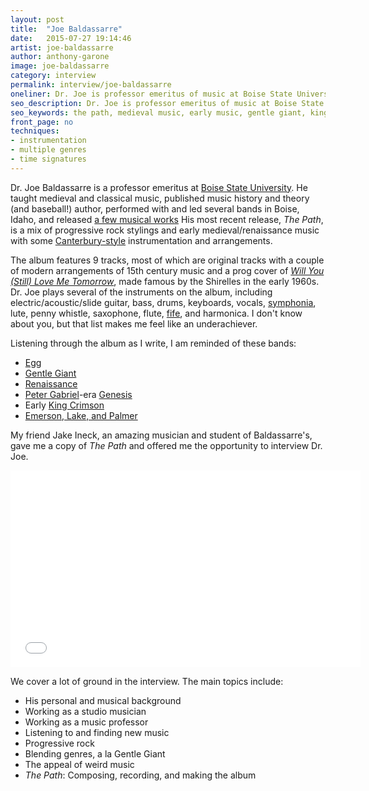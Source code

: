```yaml
---
layout: post
title:  "Joe Baldassarre"
date:   2015-07-27 19:14:46
artist: joe-baldassarre
author: anthony-garone
image: joe-baldassarre
category: interview
permalink: interview/joe-baldassarre
oneliner: Dr. Joe is professor emeritus of music at Boise State University. He's also a prog rocker.
seo_description: Dr. Joe is professor emeritus of music at Boise State University. He's also a prog rocker.
seo_keywords: the path, medieval music, early music, gentle giant, king crimson, luter, young jane
front_page: no
techniques:
- instrumentation
- multiple genres
- time signatures
---
```

Dr. Joe Baldassarre is a professor emeritus at [Boise State University](http://boisestate.edu). He taught medieval and classical music, published music history and theory (and baseball!) author, performed with and led several bands in Boise, Idaho, and released [a few musical works](http://www.cdbaby.com/Artist/JosephBaldassarre) His most recent release, *The Path*, is a mix of progressive rock stylings and early medieval/renaissance music with some [Canterbury-style](http://en.wikipedia.org/wiki/Canterbury_scene) instrumentation and arrangements.

The album features 9 tracks, most of which are original tracks with a couple of modern arrangements of 15th century music and a prog cover of *[Will You (Still) Love Me Tomorrow](http://en.wikipedia.org/wiki/Will_You_Love_Me_Tomorrow)*, made famous by the Shirelles in the early 1960s. Dr. Joe plays several of the instruments on the album, including electric/acoustic/slide guitar, bass, drums, keyboards, vocals, [symphonia](http://en.wikipedia.org/wiki/Symphonia), lute, penny whistle, saxophone, flute, [fife](http://en.wikipedia.org/wiki/Fife_(instrument)), and harmonica. I don't know about you, but that list makes me feel like an underachiever.

Listening through the album as I write, I am reminded of these bands:

- [Egg](http://en.wikipedia.org/wiki/Egg_(band))
- [Gentle Giant](/discover/gentle-giant)
- [Renaissance](http://en.wikipedia.org/wiki/Renaissance_(band))
- [Peter Gabriel](http://en.wikipedia.org/wiki/Peter_Gabriel)-era [Genesis](http://en.wikipedia.org/wiki/Genesis_(band))
- Early [King Crimson](/discover/king-crimson)
- [Emerson, Lake, and Palmer](http://en.wikipedia.org/wiki/Emerson,_Lake_%26_Palmer)

My friend Jake Ineck, an amazing musician and student of Baldassarre's, gave me a copy of *The Path* and offered me the opportunity to interview Dr. Joe.

<div class="video-wrapper">
<iframe width="560" height="315" src="//www.youtube.com/embed/X4cjXAs3RxA" frameborder="0" allowfullscreen=""></iframe>
</div>

We cover a lot of ground in the interview. The main topics include:

- His personal and musical background
- Working as a studio musician
- Working as a music professor
- Listening to and finding new music
- Progressive rock
- Blending genres, a la Gentle Giant
- The appeal of weird music
- *The Path*: Composing, recording, and making the album
